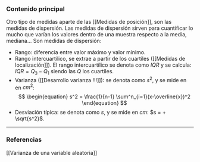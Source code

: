 ### Contenido principal

Otro tipo de medidas aparte de las [[Medidas de posición]], son las medidas de dispersión. Las medidas de dispersión sirven para cuantificar lo mucho que varían los valores dentro de una muestra respecto a la media, mediana... Son medidas de dispersión:
- Rango: diferencia entre valor máximo y valor mínimo.
- Rango intercuartílico, se extrae a partir de los cuartiles ([[Medidas de localización]]). El rango intercuartílico se denota como $IQR$ y se calcula: $IQR = Q_3 - Q_1$ siendo las $Q$ los cuartiles.
- Varianza ([[Desarrollo varianza !!!]]): se denota como $s^2$, y se mide en en $cm^2$:
$$
\begin{equation}
s^2 = \frac{1}{n-1} \sum^n_{i=1}(x-\overline{x})^2
\end{equation}
$$
- Desviación típica: se denota como $s$, y se mide en $cm$: $s = + \sqrt{s^2}$.


--- 
### Referencias
[[Varianza de una variable aleatoria]]